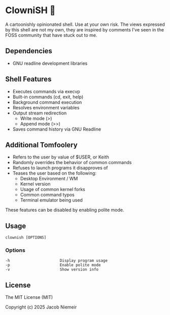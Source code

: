 # ClowniSH 🤡 
A cartoonishly opinionated shell. Use at your own risk.
The views expressed by this shell are not my own, they are inspired by comments I've seen in the FOSS community that have stuck out to me.

## Dependencies
* GNU readline development libraries

## Shell Features
* Executes commands via execvp
* Built-in commands (cd, exit, help)
* Background command execution
* Resolves environment variables
* Output stream redirection
	* Write mode (>)
	* Append mode (>>)
* Saves command history via GNU Readline

## Additional Tomfoolery
* Refers to the user by value of $USER, or Keith
* Randomly overrides the behavior of common commands
* Refuses to launch programs it disapproves of
* Teases the user based on the following:
	* Desktop Environment / WM
	* Kernel version
	* Usage of common kernel forks
	* Common command typos
	* Terminal emulator being used

These features can be disabled by enabling polite mode.

## Usage
```
clownish [OPTIONS]
```

### Options
```
-h                      Display program usage
-p                      Enable polite mode
-v                      Show version info
```

## License
The MIT License (MIT)

Copyright (c) 2025 Jacob Niemeir
